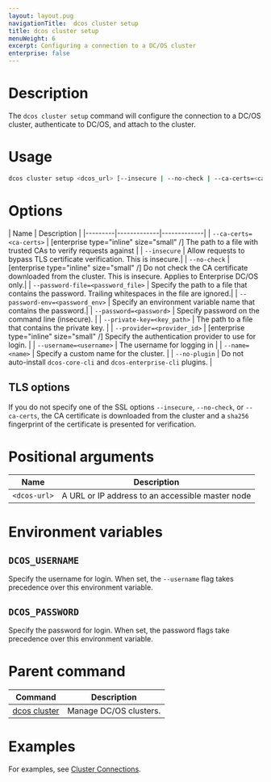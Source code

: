 ```yaml
---
layout: layout.pug
navigationTitle:  dcos cluster setup
title: dcos cluster setup
menuWeight: 6
excerpt: Configuring a connection to a DC/OS cluster
enterprise: false
---
```


# Description
The `dcos cluster setup` command will configure the connection to a DC/OS cluster, authenticate to DC/OS, and attach to the cluster.

# Usage

```bash
dcos cluster setup <dcos_url> [--insecure | --no-check | --ca-certs=<ca-certs>] [--provider=<provider_id>] [--username=<username>] [--password=<password> | --password-file=<password_file> | --password-env=<password_env> | --private-key=<key_path>]
```

# Options


| Name | Description |
|---------|-------------|-------------|
|  `--ca-certs=<ca-certs>` |   [enterprise type="inline" size="small" /] The path to a file with trusted CAs to verify requests against |
|  `--insecure` |   Allow requests to bypass TLS certificate verification. This is insecure.|
|  `--no-check` |   [enterprise type="inline" size="small" /] Do not check the CA certificate downloaded from the cluster. This is insecure. Applies to Enterprise DC/OS only.|
|  `--password-file=<password_file>`  | Specify the path to a file that contains the password. Trailing whitespaces in the file are ignored.|
| `--password-env=<password_env>` | Specify an environment variable name that contains the password.|
|  `--password=<password>`  | Specify password on the command line (insecure).  |
|  `--private-key=<key_path>`  | The path to a file that contains the private key.  |
|  `--provider=<provider_id>`  |  [enterprise type="inline" size="small" /] Specify the authentication provider to use for login.  |
|  `--username=<username>`  |  The username for logging in |
|  `--name=<name>`  |  Specify a custom name for the cluster. |
|  `--no-plugin`  |  Do not auto-install `dcos-core-cli` and `dcos-enterprise-cli` plugins. |

## TLS options

If you do not specify one of the SSL options `--insecure`, `--no-check`, or `--ca-certs`, the CA certificate is downloaded from the cluster and a `sha256` fingerprint of the certificate is presented for verification.

# Positional arguments

| Name | Description |
|---------|-------------|
| `<dcos-url>`   | A URL or IP address to an accessible master node |

# Environment variables

## <a name="dcos-username"></a> `DCOS_USERNAME`

Specify the username for login. When set, the `--username` flag takes precedence over this environment variable.

## <a name="dcos-username"></a> `DCOS_PASSWORD`

Specify the password for login. When set, the password flags take precedence over this environment variable.

# Parent command

| Command | Description |
|---------|-------------|
| [dcos cluster](/1.12/cli/command-reference/dcos-cluster/) | Manage DC/OS clusters. |

# Examples
For examples, see [Cluster Connections](/1.12/administering-clusters/multiple-clusters/cluster-connections/).
